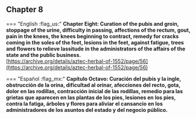 ## Chapter 8  

=== "English :flag_us:"
    **Chapter Eight: Curation of the pubis and groin, stoppage of the urine, difficulty in passing, affections of the rectum, gout, pain in the knees, the knees beginning to contract, remedy for cracks coming in the soles of the feet, lesions in the feet, against fatigue, trees and flowers to relieve lassitude in the administrators of the affairs of the state and the public business.**  
    [https://archive.org/details/aztec-herbal-of-1552/page/56](https://archive.org/details/aztec-herbal-of-1552/page/56)  


=== "Español :flag_mx:"
    **Capítulo Octavo: Curación del pubis y la ingle, obstrucción de la orina, dificultad al orinar, afecciones del recto, gota, dolor en las rodillas, contracción inicial de las rodillas, remedio para las grietas que aparecen en las plantas de los pies, lesiones en los pies, contra la fatiga, árboles y flores para aliviar el cansancio en los administradores de los asuntos del estado y del negocio público.**  

